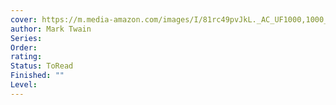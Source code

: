 ```yaml
---
cover: https://m.media-amazon.com/images/I/81rc49pvJkL._AC_UF1000,1000_QL80_.jpg
author: Mark Twain
Series: 
Order: 
rating: 
Status: ToRead
Finished: ""
Level:
---
```








